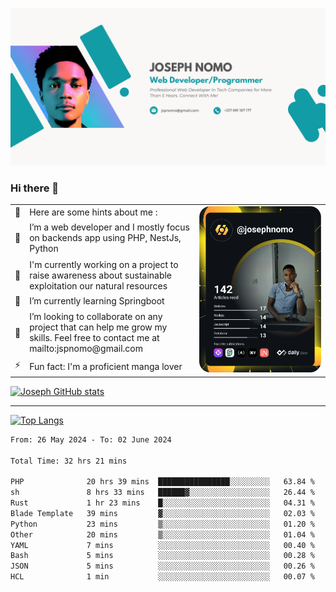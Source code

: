 ![Banner of my profile!](/Joseph_NOMO_NEW.png "Banner")

### Hi there 👋

<!--- | --  | 👋  | Here are some hints about me :                                                                                                 | <td rowspan=6><img src="/devcard.svg" width="400" alt="Joseph NOMO's Dev Card"/></td> |
| --- | --- | ------------------------------------------------------------------------------------------------------------------------------ | ------------------------------------------------------------------------------------- |
| --  | 🔭  | I’m a web developer and I mostly focus on backends app using PHP, NestJs, Python                                               |
| --  | 🦁  | I'm currently working on a project to raise awareness about sustainable exploitation our natural resources                     |
| --  | 🌱  | I’m currently learning Springboot                                                                                              |
| --  | 👯  | I’m looking to collaborate on any project that can help me grow my skills. Feel free to contact me at mailto:jspnomo@gmail.com |
| --  | ⚡  | Fun fact: I'm a proficient manga lover                                                                                         |
--->

<table>
    <tr>
        <td width="1%">👋</td>
        <td width="55%">Here are some hints about me :</td>
        <td rowspan=6 width="44%"><img src="/devcard.svg" width="400" alt="Joseph NOMO's Dev Card"/></td>
    </tr>
    <tr>
        <td>🔭</td>
        <td>I’m a web developer and I mostly focus on backends app using PHP, NestJs, Python</td>
    </tr>
    <tr>
        <td>🦁</td>
        <td>I'm currently working on a project to raise awareness about sustainable exploitation our natural resources</td>
    </tr>
    <tr>
        <td>🌱</td>
        <td>I’m currently learning Springboot</td>
    </tr>
    <tr>
        <td>👯</td>
        <td>I’m looking to collaborate on any project that can help me grow my skills. Feel free to contact me at mailto:jspnomo@gmail.com</td>
    </tr>
    <tr>
        <td>⚡</td>
        <td>Fun fact: I'm a proficient manga lover</td>
    </tr>

</table>

[![Joseph GitHub stats](https://github-readme-stats-seven-sigma-53.vercel.app/api?username=Jspascal)](https://github.com/Jspascal/github-readme-stats)

---

[![Top Langs](https://github-readme-stats-seven-sigma-53.vercel.app/api/top-langs/?username=Jspascal&layout=compact)](https://github.com/Jspascal/github-readme-stats)

<!--START_SECTION:waka-->

```txt
From: 26 May 2024 - To: 02 June 2024

Total Time: 32 hrs 21 mins

PHP              20 hrs 39 mins  ████████████████░░░░░░░░░   63.84 %
sh               8 hrs 33 mins   ██████▓░░░░░░░░░░░░░░░░░░   26.44 %
Rust             1 hr 23 mins    █░░░░░░░░░░░░░░░░░░░░░░░░   04.31 %
Blade Template   39 mins         ▓░░░░░░░░░░░░░░░░░░░░░░░░   02.03 %
Python           23 mins         ▒░░░░░░░░░░░░░░░░░░░░░░░░   01.20 %
Other            20 mins         ▒░░░░░░░░░░░░░░░░░░░░░░░░   01.04 %
YAML             7 mins          ░░░░░░░░░░░░░░░░░░░░░░░░░   00.40 %
Bash             5 mins          ░░░░░░░░░░░░░░░░░░░░░░░░░   00.28 %
JSON             5 mins          ░░░░░░░░░░░░░░░░░░░░░░░░░   00.26 %
HCL              1 min           ░░░░░░░░░░░░░░░░░░░░░░░░░   00.07 %
```

<!--END_SECTION:waka-->
